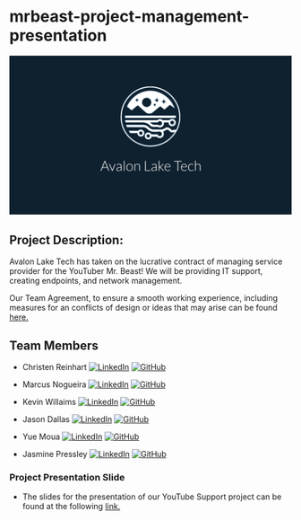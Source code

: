 # mrbeast-project-management-presentation
![Avalon Lake Tech](https://github.com/avalon-lake-tech/mrbeast-scripts/raw/main/avalonlake-desktop.png?raw=true)


## Project Description:
Avalon Lake Tech has taken on the lucrative contract of managing service provider for the YouTuber Mr. Beast! We will be providing IT support, creating endpoints, and network management. 

Our Team Agreement, to ensure a smooth working experience, including measures for an conflicts of design or ideas that may arise can be found [here.](https://docs.google.com/document/d/1_6-iwYF3UZ25DPMl-6SgVHn_jVMajzcK4gZNbZ6P7Ow/edit?usp=sharing)

## Team Members
- Christen Reinhart [![LinkedIn](https://img.shields.io/badge/LinkedIn-0077B5?style=for-the-badge&logo=linkedin&logoColor=white)](https://www.linkedin.com/in/christen-reinhart/)
[![GitHub](https://img.shields.io/badge/GitHub-100000?style=for-the-badge&logo=github&logoColor=white)](https://github.com/christen-reinhart)

- Marcus Nogueira [![LinkedIn](https://img.shields.io/badge/LinkedIn-0077B5?style=for-the-badge&logo=linkedin&logoColor=white)](https://www.linkedin.com/in/marcusvno/)
 [![GitHub](https://img.shields.io/badge/GitHub-100000?style=for-the-badge&logo=github&logoColor=white)](https://github.com/marcusvno)

- Kevin Willaims [![LinkedIn](https://img.shields.io/badge/LinkedIn-0077B5?style=for-the-badge&logo=linkedin&logoColor=white)](https://www.linkedin.com/in/kevin-williams-14a00586/)
 [![GitHub](https://img.shields.io/badge/GitHub-100000?style=for-the-badge&logo=github&logoColor=white)](https://github.com/kevwill1992)

- Jason Dallas [![LinkedIn](https://img.shields.io/badge/LinkedIn-0077B5?style=for-the-badge&logo=linkedin&logoColor=white)](https://www.linkedin.com/in/jasonhdallas/)
[![GitHub](https://img.shields.io/badge/GitHub-100000?style=for-the-badge&logo=github&logoColor=white)](https://github.com/daljas)

- Yue Moua [![LinkedIn](https://img.shields.io/badge/LinkedIn-0077B5?style=for-the-badge&logo=linkedin&logoColor=white)](https://www.linkedin.com/in/yue-moua-9b51601b8/)
 [![GitHub](https://img.shields.io/badge/GitHub-100000?style=for-the-badge&logo=github&logoColor=white)](https://github.com/ymoua27)

- Jasmine Pressley [![LinkedIn](https://img.shields.io/badge/LinkedIn-0077B5?style=for-the-badge&logo=linkedin&logoColor=white)](https://www.linkedin.com/in/jasminerpressley/)
 [![GitHub](https://img.shields.io/badge/GitHub-100000?style=for-the-badge&logo=github&logoColor=white)](https://github.com/Jasminepressley)

 
### Project Presentation Slide 
- The slides for the presentation of our YouTube Support project can be found at the following [link.](https://docs.google.com/presentation/d/1av8DdautDGnDhpziWzMVEIi3J44FdzpUxaPYXlNrZX8/edit?usp=sharing)
